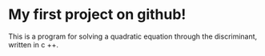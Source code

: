 # My first project on github!
This is a program for solving a quadratic equation through the discriminant, written in c ++.
